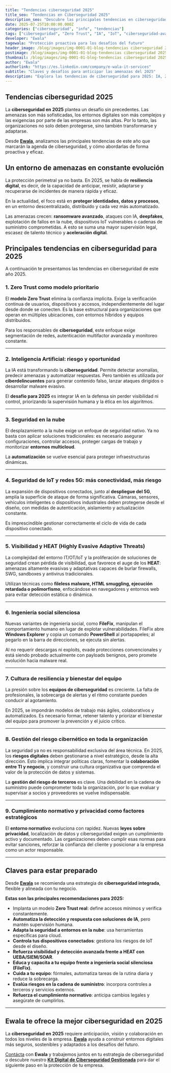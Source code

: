 ```yaml
---
title: "Tendencias ciberseguridad 2025"
title_seo: "Tendencias en Ciberseguridad 2025"
description_seo: "Descubre las principales tendencias en ciberseguridad para 2025: Zero Trust, IA, IoT, HEAT y más. Prepárate para los desafíos digitales del futuro."
date: 2025-07-25T10:00:00.000Z
categories: ["ciberseguridad", "info", "tendencias"]
tags: ["ciberseguridad", "Zero Trust", "IA", "IoT", "ciberseguridad-avanzada", "HEAT", "tendencias-2025", "Ewala"]
developer: "Ewala"
tagewala: "Protección proactiva para los desafíos del futuro"
header_image: /blog/images/img-0001-01-blog-tendencias ciberseguridad 2025.png
postimage: /blog/images/img-0001-01-blog-tendencias ciberseguridad 2025.png
thumbnail: /blog/images/img-0001-01-blog-tendencias ciberseguridad 2025.png
author: "Ewala"
authorlink: "https://es.linkedin.com/company/e-wala-it-services"
subtitle: "Claves y desafíos para anticipar las amenazas del 2025"
description: "Explora las tendencias de ciberseguridad para 2025: IA, Zero Trust, IoT, HEAT y estrategias para proteger empresas en un mundo digital más complejo."
---
```


## Tendencias ciberseguridad 2025

La **ciberseguridad en 2025** plantea un desafío sin precedentes. Las amenazas son más sofisticadas, los entornos digitales son más complejos y las exigencias por parte de las empresas son más altas. Por lo tanto, las organizaciones no solo deben protegerse, sino también transformarse y adaptarse.

Desde **[Ewala](https://ewala.es/)**, analizamos las principales tendencias de este año que marcarán la agenda de ciberseguridad, y cómo abordarlas de forma proactiva y eficaz.


## Un entorno de amenazas en constante evolución

La protección perimetral ya no basta. En 2025, se habla de **resiliencia digital**, es decir, de la capacidad de anticipar, resistir, adaptarse y recuperarse de incidentes de manera rápida y eficaz.

En la actualidad, el foco está en **proteger identidades, datos y procesos**, en un entorno descentralizado, distribuido y cada vez más automatizado.

Las amenazas crecen: **ransomware avanzado**, ataques con IA, **deepfakes**, explotación de fallos en la nube, dispositivos IoT vulnerables o cadenas de suministro comprometidas. A esto se suma una mayor supervisión legal, escasez de talento técnico y **aceleración digital**.


## Principales tendencias en ciberseguridad para 2025

A continuación te presentamos las tendencias en ciberseguridad de este año 2025.

### 1. **Zero Trust como modelo prioritario**

El **modelo Zero Trust** elimina la confianza implícita. Exige la verificación continua de usuarios, dispositivos y accesos, independientemente del lugar desde donde se conecten. Es la base estructural para organizaciones que operan en múltiples ubicaciones, con entornos híbridos y equipos distribuidos.

Para los responsables de **ciberseguridad**, este enfoque exige segmentación de redes, autenticación multifactor avanzada y monitoreo constante.

---

### 2. **Inteligencia Artificial: riesgo y oportunidad**

La IA está transformando la **ciberseguridad**. Permite detectar anomalías, predecir amenazas y automatizar respuestas. Pero también es utilizada por **ciberdelincuentes** para generar contenido falso, lanzar ataques dirigidos o desarrollar malware evasivo.

El **desafío para 2025** es integrar IA en la defensa sin perder visibilidad ni control, priorizando la supervisión humana y la ética en los algoritmos.

---

### 3. **Seguridad en la nube**

El desplazamiento a la nube exige un enfoque de seguridad nativo. Ya no basta con aplicar soluciones tradicionales: es necesario asegurar configuraciones, controlar accesos, proteger cargas de trabajo y monitorizar **entornos multicloud**.

La **automatización** se vuelve esencial para proteger infraestructuras dinámicas.

---

### 4. **Seguridad de IoT y redes 5G: más conectividad, más riesgo**

La expansión de dispositivos conectados, junto al **despliegue del 5G**, amplía la superficie de ataque de forma significativa. Cámaras, sensores, vehículos inteligentes o dispositivos industriales deben protegerse desde el diseño, con medidas de autenticación, aislamiento y actualización constante.

Es imprescindible gestionar correctamente el ciclo de vida de cada dispositivo conectado.

---

### 5. **Visibilidad y HEAT (Highly Evasive Adaptive Threats)**

La complejidad del entorno IT/OT/IoT y la proliferación de soluciones de seguridad crean pérdida de visibilidad, que favorece el auge de los **HEAT**: amenazas altamente evasivas y adaptativas capaces de burlar firewalls, SWG, sandboxes y antivirus tradicionales.

Utilizan técnicas como **fileless malware, HTML smuggling, ejecución retardada o polimorfismo**, enfocándose en navegadores y entornos web para evitar detección estática o dinámica.

---

### 6. **Ingeniería social silenciosa**

Nuevas variantes de ingeniería social, como **FileFix**, manipulan el comportamiento humano en lugar de explotar vulnerabilidades. FileFix abre **Windows Explorer** y copia un comando **PowerShell** al portapapeles; al pegarlo en la barra de direcciones, se ejecuta sin alertas.

Al no requerir descargas ni exploits, evade protecciones convencionales y está siendo probado actualmente con payloads benignos, pero promete evolución hacia malware real.

---

### 7. **Cultura de resiliencia y bienestar del equipo**

La presión sobre los **equipos de ciberseguridad** es creciente. La falta de profesionales, la sobrecarga de alertas y el ritmo constante pueden conducir al agotamiento.

En 2025, se impondrán modelos de trabajo más ágiles, colaborativos y automatizados. Es necesario formar, retener talento y priorizar el bienestar del equipo para promover la prevención y el juicio crítico.

---

### 8. **Gestión del riesgo cibernético en toda la organización**

La seguridad ya no es responsabilidad exclusiva del área técnica. En 2025, los **riesgos digitales** deben gestionarse a nivel estratégico, desde la alta dirección. Esto implica integrar políticas claras, fomentar la **colaboración entre TI y negocio**, y construir una cultura organizativa que comprenda el valor de la protección de datos y sistemas.

La **gestión del riesgo de terceros** es clave. Una debilidad en la cadena de suministro puede comprometer toda la organización, por lo que evaluar y supervisar a socios y proveedores se vuelve indispensable.

---

### 9. **Cumplimiento normativo y privacidad como factores estratégicos**

El **entorno normativo** evoluciona con rapidez. Nuevas **leyes sobre privacidad**, localización de datos y ciberseguridad exigen un cumplimiento activo y documentado. Las organizaciones deben cumplir esas normas para evitar sanciones, reforzar la confianza del cliente y posicionar a la empresa como un actor responsable.

---

## Claves para estar preparado

Desde **[Ewala](https://ewala.es/)** se recomienda una estrategia de **ciberseguridad integrada**, flexible y alineada con tu negocio.

**Estas son las principales recomendaciones para 2025:**

- Implanta un modelo **Zero Trust real**: define accesos mínimos y verifica constantemente.  
- **Automatiza la detección y respuesta con soluciones de IA**, pero mantén supervisión humana.  
- **Adapta la seguridad a entornos en la nube**: usa herramientas específicas para cloud.  
- **Controla tus dispositivos conectados**: gestiona los riesgos de IoT desde el diseño.  
- **Refuerza visibilidad y detección avanzada frente a HEAT con UEBA/SIEM/SOAR**.  
- **Educa y capacita a tu equipo frente a ingeniería social silenciosa (FileFix)**.  
- **Cuida a tu equipo**: fórmales, automatiza tareas de la rutina diaria y reduce la sobrecarga.  
- **Evalúa riesgos en la cadena de suministro**: incorpora controles a terceros y servicios externos.  
- **Refuerza el cumplimiento normativo**: anticipa cambios legales y asegúrate de cumplirlos.  

---

## Ewala te ofrece la mejor ciberseguridad en 2025

La **ciberseguridad en 2025** requiere anticipación, visión y colaboración en todos los niveles de la empresa. **[Ewala](https://ewala.es/)** ayuda a construir entornos digitales más seguros, sostenibles y adaptados a los desafíos del futuro.

[Contácta](https://ewala.es/contact) con **Ewala** y trabajemos juntos en tu estrategia de ciberseguridad  o descubre nuestro [**Kit Digital de Ciberseguridad Gestionada**](https://ewala.es/kit-digital-ciberseguridad-gestionada) para dar el siguiente paso en la protección de tu empresa.
